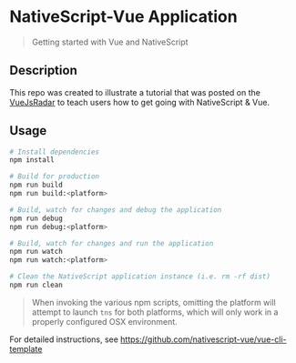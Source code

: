 # NativeScript-Vue Application

> Getting started with Vue and NativeScript

## Description
This repo was created to illustrate a tutorial that was posted on the [VueJsRadar](https://www.vuejsradar.com/getting-started-with-building-mobile-apps-with-nativescript-and-vuejs) to teach users how to get going with NativeScript & Vue.

## Usage

``` bash
# Install dependencies
npm install

# Build for production
npm run build
npm run build:<platform>

# Build, watch for changes and debug the application
npm run debug
npm run debug:<platform>

# Build, watch for changes and run the application
npm run watch
npm run watch:<platform>

# Clean the NativeScript application instance (i.e. rm -rf dist)
npm run clean
```

> When invoking the various npm scripts, omitting the platform will attempt to launch `tns` for both platforms, which will only work in a properly configured OSX environment.

For detailed instructions, see https://github.com/nativescript-vue/vue-cli-template